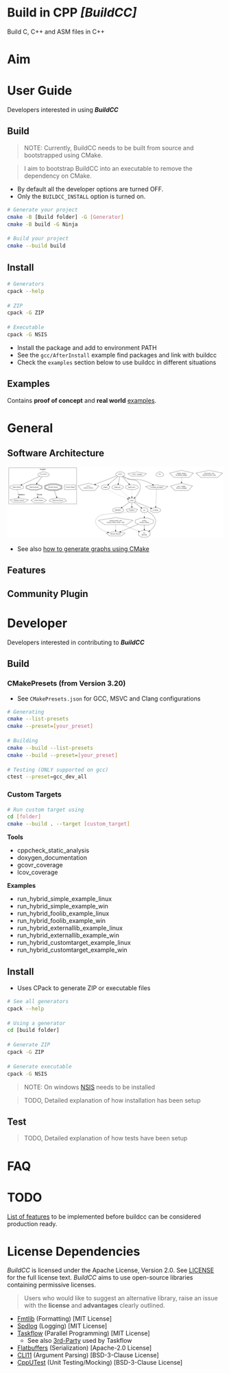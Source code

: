 # Build in CPP _[BuildCC]_

Build C, C++ and ASM files in C++

# Aim

# User Guide

Developers interested in using **_BuildCC_**

## Build

> NOTE: Currently, BuildCC needs to be built from source and bootstrapped using CMake.

> I aim to bootstrap BuildCC into an executable to remove the dependency on CMake.

- By default all the developer options are turned OFF.
- Only the `BUILDCC_INSTALL` option is turned on.

```bash
# Generate your project
cmake -B [Build folder] -G [Generator]
cmake -B build -G Ninja

# Build your project
cmake --build build
```

## Install

```bash
# Generators
cpack --help

# ZIP
cpack -G ZIP

# Executable
cpack -G NSIS
```
- Install the package and add to environment PATH
- See the `gcc/AfterInstall` example find packages and link with buildcc
- Check the `examples` section below to use buildcc in different situations

## Examples

Contains **proof of concept** and **real world** [examples](example/README.md).

# General

## Software Architecture

![Library dependency](doc/software_architecture/buildcc_core_dep.PNG)

- See also [how to generate graphs using CMake](doc/software_architecture/generate_cmake_graphviz.md)

## Features

## Community Plugin

# Developer

Developers interested in contributing to **_BuildCC_**

## Build

### CMakePresets (from Version 3.20)

- See `CMakePresets.json` for GCC, MSVC and Clang configurations
```bash
# Generating
cmake --list-presets
cmake --preset=[your_preset]

# Building
cmake --build --list-presets
cmake --build --preset=[your_preset]

# Testing (ONLY supported on gcc)
ctest --preset=gcc_dev_all
```

### Custom Targets

```bash
# Run custom target using
cd [folder]
cmake --build . --target [custom_target]
```

**Tools**
- cppcheck_static_analysis
- doxygen_documentation
- gcovr_coverage
- lcov_coverage

**Examples**
- run_hybrid_simple_example_linux
- run_hybrid_simple_example_win
- run_hybrid_foolib_example_linux
- run_hybrid_foolib_example_win
- run_hybrid_externallib_example_linux
- run_hybrid_externallib_example_win
- run_hybrid_customtarget_example_linux
- run_hybrid_customtarget_example_win


## Install

- Uses CPack to generate ZIP or executable files
```bash
# See all generators
cpack --help

# Using a generator
cd [build folder]

# Generate ZIP
cpack -G ZIP

# Generate executable
cpack -G NSIS
```

> NOTE: On windows [NSIS](https://nsis.sourceforge.io/Main_Page) needs to be installed

> TODO, Detailed explanation of how installation has been setup

## Test

> TODO, Detailed explanation of how tests have been setup

# FAQ

# TODO

[List of features](TODO.md) to be implemented before buildcc can be considered production ready.

# License Dependencies

_BuildCC_ is licensed under the Apache License, Version 2.0. See [LICENSE](LICENSE) for the full license text. _BuildCC_ aims to use open-source libraries containing permissive licenses. 

> Users who would like to suggest an alternative library, raise an issue with the **license** and **advantages** clearly outlined.

- [Fmtlib](https://github.com/fmtlib/fmt) (Formatting) [MIT License]
- [Spdlog](https://github.com/gabime/spdlog) (Logging) [MIT License]
- [Taskflow](https://github.com/taskflow/taskflow) (Parallel Programming) [MIT License]
  - See also [3rd-Party](https://github.com/taskflow/taskflow/tree/master/3rd-party) used by Taskflow
- [Flatbuffers](https://github.com/google/flatbuffers) (Serialization) [Apache-2.0 License]
- [CLI11](https://github.com/CLIUtils/CLI11) (Argument Parsing) [BSD-3-Clause License]
- [CppUTest](https://github.com/cpputest/cpputest) (Unit Testing/Mocking) [BSD-3-Clause License]
